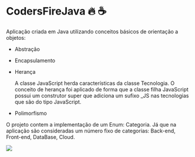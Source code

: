 # CodersFireJava :fire: :coffee:

Aplicação criada em Java utilizando conceitos básicos de orientação a objetos: 

+ Abstração
+ Encapsulamento
+ Herança
  
  <div>
    A classe JavaScript herda características da classe Tecnologia. 
    O conceito de herança foi aplicado de forma que a classe filha JavaScript possui um construtor super que adiciona um sufixo _JS nas tecnologias que são do tipo JavaScript.
  </div>
  
+ Polimorfismo



O projeto contem a implementação de um Enum: Categoria. 
Já que na aplicação são consideradas um número fixo de categorias: Back-end, Front-end, DataBase, Cloud.










<div>
  <a href="https://www.linkedin.com/in/rodrigo-silva-186702138">
  <img src="https://img.shields.io/badge/LinkedIn-0077B5?style=for-the-badge&logo=linkedin&logoColor=white"/>
</div>


